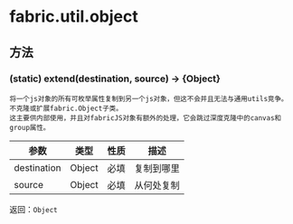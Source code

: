 
# fabric.util.object

## 方法

### (static) extend(destination, source) → {Object}
    将一个js对象的所有可枚举属性复制到另一个js对象，但这不会并且无法与通用utils竞争。
    不克隆或扩展fabric.Object子类。
    这主要供内部使用，并且对fabricJS对象有额外的处理，它会跳过深度克隆中的canvas和group属性。
参数|类型|性质|描述
|---|---|---|---
destination|Object|必填|复制到哪里
source|Object|必填|从何处复制

返回：`Object`